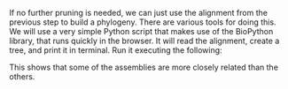 <script>
import Link from "$components/Link.svelte";
import Execute from "$components/Execute.svelte";
</script>

If no further pruning is needed, we can just use the alignment from the previous step to build a phylogeny. There are various tools for doing this. We will use a very simple Python script that makes use of the <Link href="https://biopython.org/">BioPython library</Link>, that runs quickly in the browser. It will read the alignment, create a tree, and print it in terminal. Run it executing the following:

<Execute command="python3 create_tree.py output/ska_alignment.aln" />

This shows that some of the assemblies are more closely related than the others.
